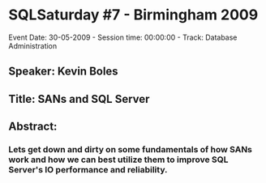 # SQLSaturday #7 - Birmingham 2009
Event Date: 30-05-2009 - Session time: 00:00:00 - Track: Database Administration
## Speaker: Kevin Boles
## Title: SANs and SQL Server
## Abstract:
### Lets get down and dirty on some fundamentals of how SANs work and how we can best utilize them to improve SQL Server's IO performance and reliability.
